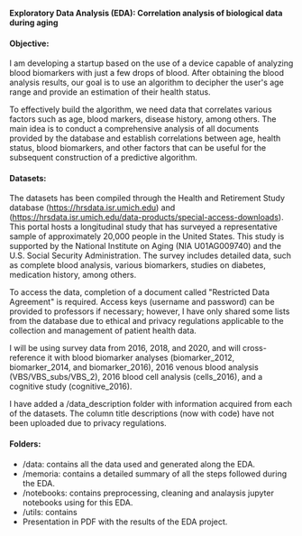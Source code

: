 **Exploratory Data Analysis (EDA): Correlation analysis of biological data during aging**

#### Objective:

I am developing a startup based on the use of a device capable of analyzing blood biomarkers with just a few drops of blood. After obtaining the blood analysis results, our goal is to use an algorithm to decipher the user's age range and provide an estimation of their health status.

To effectively build the algorithm, we need data that correlates various factors such as age, blood markers, disease history, among others. The main idea is to conduct a comprehensive analysis of all documents provided by the database and establish correlations between age, health status, blood biomarkers, and other factors that can be useful for the subsequent construction of a predictive algorithm.

#### Datasets:

The datasets has been compiled through the Health and Retirement Study database (https://hrsdata.isr.umich.edu) and (https://hrsdata.isr.umich.edu/data-products/special-access-downloads). This portal hosts a longitudinal study that has surveyed a representative sample of approximately 20,000 people in the United States. This study is supported by the National Institute on Aging (NIA U01AG009740) and the U.S. Social Security Administration. The survey includes detailed data, such as complete blood analysis, various biomarkers, studies on diabetes, medication history, among others.

To access the data, completion of a document called "Restricted Data Agreement" is required. Access keys (username and password) can be provided to professors if necessary; however, I have only shared some lists from the database due to ethical and privacy regulations applicable to the collection and management of patient health data.

I will be using survey data from 2016, 2018, and 2020, and will cross-reference it with blood biomarker analyses (biomarker_2012, biomarker_2014, and biomarker_2016), 2016 venous blood analysis (VBS/VBS_subs/VBS_2), 2016 blood cell analysis (cells_2016), and a cognitive study (cognitive_2016).

I have added a /data_description folder with information acquired from each of the datasets. The column title descriptions (now with code) have not been uploaded due to privacy regulations.

#### Folders:

- /data: contains all the data used and generated along the EDA.
- /memoria: contains a detailed summary of all the steps followed during the EDA.
- /notebooks: contains preprocessing, cleaning and analaysis jupyter notebooks using for this EDA.
- /utils: contains
- Presentation in PDF with the results of the EDA project.



